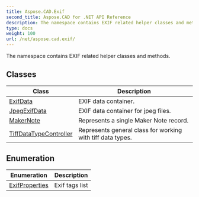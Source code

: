 ```yaml
---
title: Aspose.CAD.Exif
second_title: Aspose.CAD for .NET API Reference
description: The namespace contains EXIF related helper classes and methods
type: docs
weight: 100
url: /net/aspose.cad.exif/
---
```

The namespace contains EXIF related helper classes and methods.

## Classes

| Class | Description |
| --- | --- |
| [ExifData](./exifdata/) | EXIF data container. |
| [JpegExifData](./jpegexifdata/) | EXIF data container for jpeg files. |
| [MakerNote](./makernote/) | Represents a single Maker Note record. |
| [TiffDataTypeController](./tiffdatatypecontroller/) | Represents general class for working with tiff data types. |
## Enumeration

| Enumeration | Description |
| --- | --- |
| [ExifProperties](./exifproperties/) | Exif tags list |



